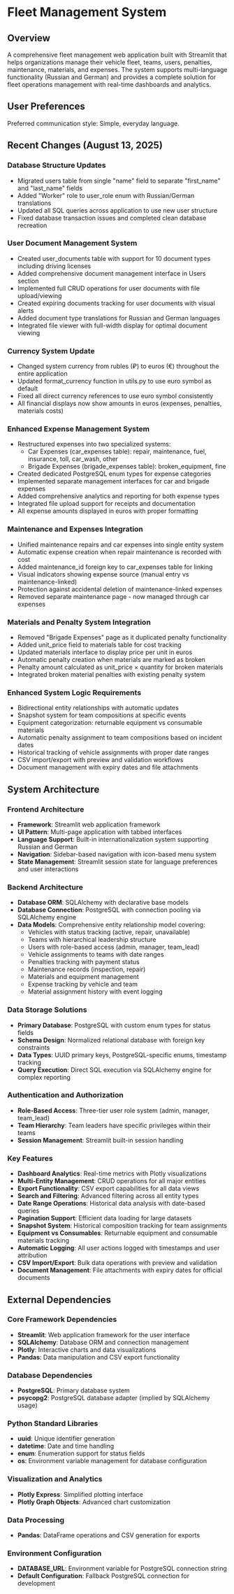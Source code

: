 # Fleet Management System

## Overview

A comprehensive fleet management web application built with Streamlit that helps organizations manage their vehicle fleet, teams, users, penalties, maintenance, materials, and expenses. The system supports multi-language functionality (Russian and German) and provides a complete solution for fleet operations management with real-time dashboards and analytics.

## User Preferences

Preferred communication style: Simple, everyday language.

## Recent Changes (August 13, 2025)

### Database Structure Updates
- Migrated users table from single "name" field to separate "first_name" and "last_name" fields
- Added "Worker" role to user_role enum with Russian/German translations
- Updated all SQL queries across application to use new user structure
- Fixed database transaction issues and completed clean database recreation

### User Document Management System
- Created user_documents table with support for 10 document types including driving licenses
- Added comprehensive document management interface in Users section
- Implemented full CRUD operations for user documents with file upload/viewing
- Created expiring documents tracking for user documents with visual alerts
- Added document type translations for Russian and German languages
- Integrated file viewer with full-width display for optimal document viewing

### Currency System Update
- Changed system currency from rubles (₽) to euros (€) throughout the entire application
- Updated format_currency function in utils.py to use euro symbol as default
- Fixed all direct currency references to use euro symbol consistently
- All financial displays now show amounts in euros (expenses, penalties, materials costs)

### Enhanced Expense Management System
- Restructured expenses into two specialized systems:
  - Car Expenses (car_expenses table): repair, maintenance, fuel, insurance, toll, car_wash, other
  - Brigade Expenses (brigade_expenses table): broken_equipment, fine
- Created dedicated PostgreSQL enum types for expense categories
- Implemented separate management interfaces for car and brigade expenses
- Added comprehensive analytics and reporting for both expense types
- Integrated file upload support for receipts and documentation
- All expense amounts displayed in euros with proper formatting

### Maintenance and Expenses Integration
- Unified maintenance repairs and car expenses into single entity system
- Automatic expense creation when repair maintenance is recorded with cost
- Added maintenance_id foreign key to car_expenses table for linking
- Visual indicators showing expense source (manual entry vs maintenance-linked)
- Protection against accidental deletion of maintenance-linked expenses
- Removed separate maintenance page - now managed through car expenses

### Materials and Penalty System Integration
- Removed "Brigade Expenses" page as it duplicated penalty functionality
- Added unit_price field to materials table for cost tracking
- Updated materials interface to display price per unit in euros
- Automatic penalty creation when materials are marked as broken
- Penalty amount calculated as unit_price × quantity for broken materials
- Integrated broken material penalties with existing penalty system

### Enhanced System Logic Requirements
- Bidirectional entity relationships with automatic updates
- Snapshot system for team compositions at specific events
- Equipment categorization: returnable equipment vs consumable materials
- Automatic penalty assignment to team compositions based on incident dates
- Historical tracking of vehicle assignments with proper date ranges
- CSV import/export with preview and validation workflows
- Document management with expiry dates and file attachments

## System Architecture

### Frontend Architecture
- **Framework**: Streamlit web application framework
- **UI Pattern**: Multi-page application with tabbed interfaces
- **Language Support**: Built-in internationalization system supporting Russian and German
- **Navigation**: Sidebar-based navigation with icon-based menu system
- **State Management**: Streamlit session state for language preferences and user interactions

### Backend Architecture
- **Database ORM**: SQLAlchemy with declarative base models
- **Database Connection**: PostgreSQL with connection pooling via SQLAlchemy engine
- **Data Models**: Comprehensive entity relationship model covering:
  - Vehicles with status tracking (active, repair, unavailable)
  - Teams with hierarchical leadership structure
  - Users with role-based access (admin, manager, team_lead)
  - Vehicle assignments to teams with date ranges
  - Penalties tracking with payment status
  - Maintenance records (inspection, repair)
  - Materials and equipment management
  - Expense tracking by vehicle and team
  - Material assignment history with event logging

### Data Storage Solutions
- **Primary Database**: PostgreSQL with custom enum types for status fields
- **Schema Design**: Normalized relational database with foreign key constraints
- **Data Types**: UUID primary keys, PostgreSQL-specific enums, timestamp tracking
- **Query Execution**: Direct SQL execution via SQLAlchemy engine for complex reporting

### Authentication and Authorization
- **Role-Based Access**: Three-tier user role system (admin, manager, team_lead)
- **Team Hierarchy**: Team leaders have specific privileges within their teams
- **Session Management**: Streamlit built-in session handling

### Key Features
- **Dashboard Analytics**: Real-time metrics with Plotly visualizations
- **Multi-Entity Management**: CRUD operations for all major entities
- **Export Functionality**: CSV export capabilities for all data views
- **Search and Filtering**: Advanced filtering across all entity types
- **Date Range Operations**: Historical data analysis with date-based queries
- **Pagination Support**: Efficient data loading for large datasets
- **Snapshot System**: Historical composition tracking for team assignments
- **Equipment vs Consumables**: Returnable equipment and consumable materials tracking
- **Automatic Logging**: All user actions logged with timestamps and user attribution
- **CSV Import/Export**: Bulk data operations with preview and validation
- **Document Management**: File attachments with expiry dates for official documents

## External Dependencies

### Core Framework Dependencies
- **Streamlit**: Web application framework for the user interface
- **SQLAlchemy**: Database ORM and connection management
- **Plotly**: Interactive charts and data visualizations
- **Pandas**: Data manipulation and CSV export functionality

### Database Dependencies
- **PostgreSQL**: Primary database system
- **psycopg2**: PostgreSQL database adapter (implied by SQLAlchemy usage)

### Python Standard Libraries
- **uuid**: Unique identifier generation
- **datetime**: Date and time handling
- **enum**: Enumeration support for status fields
- **os**: Environment variable management for database configuration

### Visualization and Analytics
- **Plotly Express**: Simplified plotting interface
- **Plotly Graph Objects**: Advanced chart customization

### Data Processing
- **Pandas**: DataFrame operations and CSV generation for exports

### Environment Configuration
- **DATABASE_URL**: Environment variable for PostgreSQL connection string
- **Default Configuration**: Fallback PostgreSQL connection for development